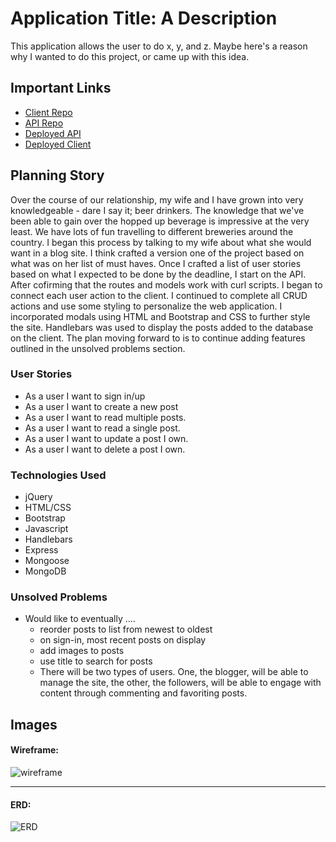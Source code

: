 # Application Title: A Description

This application allows the user to do x, y, and z. Maybe here's a reason why I
wanted to do this project, or came up with this idea.

## Important Links

- [Client Repo](https://github.com/CynthiaLDouglas/cc-beer-traveler-client)
- [API Repo](https://github.com/CynthiaLDouglas/cc-beer-traveler-api)
- [Deployed API](https://cryptic-bayou-74848.herokuapp.com/)
- [Deployed Client](https://cynthialdouglas.github.io/cc-beer-traveler-client/)

## Planning Story

Over the course of our relationship, my wife and I have grown into very knowledgeable - dare I say it; beer drinkers. The knowledge that we've been able to gain over the hopped up beverage is impressive at the very least. We have lots of fun travelling to different breweries around the country. I began this process by talking to my wife about what she would want in a blog site. I think crafted a version one of the project based on what was on her list of must haves. Once I crafted a list of user stories based on what I expected to be done by the deadline, I start on the API. After cofirming that the routes and models work with curl scripts. I began to connect each user action to the client. I continued to complete all CRUD actions and use some styling to personalize the web application. I incorporated modals using HTML and Bootstrap and CSS to further style the site. Handlebars was used to display the posts added to the database on the client. The plan moving forward to is to continue adding features outlined in the unsolved problems section.

### User Stories

- As a user I want to sign in/up
- As a user I want to create a new post
- As a user I want to read multiple posts.
- As a user I want to read a single post.
- As a user I want to update a post I own.
- As a user I want to delete a post I own.

### Technologies Used

- jQuery
- HTML/CSS
- Bootstrap
- Javascript
- Handlebars
- Express
- Mongoose
- MongoDB

### Unsolved Problems

- Would like to eventually ....
  - reorder posts to list from newest to oldest
  - on sign-in, most recent posts on display
  - add images to posts
  - use title to search for posts
  - There will be two types of users. One, the blogger, will be able to manage the site, the other, the followers, will be able to engage with content through commenting and favoriting posts.

## Images

#### Wireframe:
![wireframe](https://i.imgur.com/9y3VQVV.jpg)

---

#### ERD:
![ERD](https://i.imgur.com/aQc7vEd.jpg)
